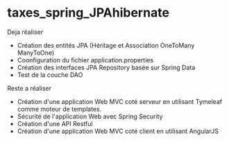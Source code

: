 ﻿# taxes_spring_JPAhibernate

Deja réaliser
- Création des entités JPA (Héritage et Association OneToMany ManyToOne)
- Coonfiguration du fichier application.properties
- Création des interfaces JPA Repository basée sur Spring Data
- Test de la couche DAO

Reste a réaliser
- Création d'une application Web MVC coté serveur en utilisant Tymeleaf comme moteur de templates.
- Sécurité de l'application Web avec Spring Security
- Création d'une API Restful
- Création d'une application Web MVC coté client en utilisant AngularJS
